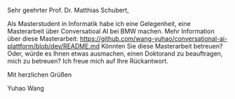 Sehr geehrter Prof. Dr. Matthias Schubert,

Als Masterstudent in Informatik habe ich eine Gelegenheit, eine Masterarbeit  über Conversatioal AI bei BMW machen.
Mehr Information über diese Masterarbeit: https://github.com/wang-yuhao/conversational-ai-plattform/blob/dev/README.md
Könnten Sie diese Masterarbeit betreuen?
Oder, würde es Ihnen etwas ausmachen, einen Doktorand zu beauftragen, mich zu betreuen?
Ich freue mich auf Ihre Rückantwort.


Mit herzlichen Grüßen

Yuhao Wang
